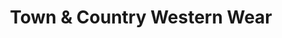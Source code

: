 ---
title: "Town & Country Western Wear"
url: /north-platte/town-and-country-western-wear/
shop: clothes
---